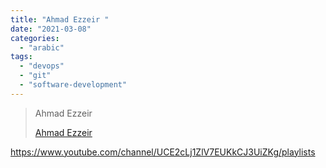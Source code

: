 ```yaml
---
title: "Ahmad Ezzeir "
date: "2021-03-08"
categories:
  - "arabic"
tags:
  - "devops"
  - "git"
  - "software-development"
---
```


> Ahmad Ezzeir
>
> [Ahmad Ezzeir ](https://www.youtube.com/channel/UCE2cLj1ZlV7EUKkCJ3UiZKg/playlists)

https://www.youtube.com/channel/UCE2cLj1ZlV7EUKkCJ3UiZKg/playlists
